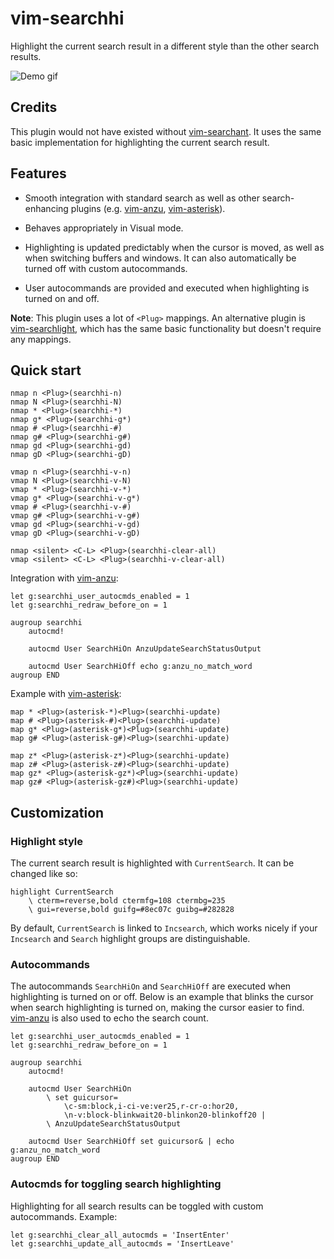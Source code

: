 # vim-searchhi

Highlight the current search result in a different style than the other search
results.

![Demo gif](https://raw.githubusercontent.com/qxxxb/vim-searchhi/assets/demo.gif)

## Credits

This plugin would not have existed without [vim-searchant]. It uses the same
basic implementation for highlighting the current search result.

## Features

- Smooth integration with standard search as well as other search-enhancing
  plugins (e.g. [vim-anzu], [vim-asterisk]).

- Behaves appropriately in Visual mode.

- Highlighting is updated predictably when the cursor is moved, as well as
  when switching buffers and windows. It can also automatically be turned off
  with custom autocommands.

- User autocommands are provided and executed when highlighting is turned on
  and off.

**Note**: This plugin uses a lot of `<Plug>` mappings. An alternative plugin is
[vim-searchlight], which has the same basic functionality but doesn't require
any mappings.

## Quick start
```vim
nmap n <Plug>(searchhi-n)
nmap N <Plug>(searchhi-N)
nmap * <Plug>(searchhi-*)
nmap g* <Plug>(searchhi-g*)
nmap # <Plug>(searchhi-#)
nmap g# <Plug>(searchhi-g#)
nmap gd <Plug>(searchhi-gd)
nmap gD <Plug>(searchhi-gD)

vmap n <Plug>(searchhi-v-n)
vmap N <Plug>(searchhi-v-N)
vmap * <Plug>(searchhi-v-*)
vmap g* <Plug>(searchhi-v-g*)
vmap # <Plug>(searchhi-v-#)
vmap g# <Plug>(searchhi-v-g#)
vmap gd <Plug>(searchhi-v-gd)
vmap gD <Plug>(searchhi-v-gD)

nmap <silent> <C-L> <Plug>(searchhi-clear-all)
vmap <silent> <C-L> <Plug>(searchhi-v-clear-all)
```

Integration with [vim-anzu]:
```vim
let g:searchhi_user_autocmds_enabled = 1
let g:searchhi_redraw_before_on = 1

augroup searchhi
    autocmd!

    autocmd User SearchHiOn AnzuUpdateSearchStatusOutput

    autocmd User SearchHiOff echo g:anzu_no_match_word
augroup END
```

Example with [vim-asterisk]:
```vim
map * <Plug>(asterisk-*)<Plug>(searchhi-update)
map # <Plug>(asterisk-#)<Plug>(searchhi-update)
map g* <Plug>(asterisk-g*)<Plug>(searchhi-update)
map g# <Plug>(asterisk-g#)<Plug>(searchhi-update)

map z* <Plug>(asterisk-z*)<Plug>(searchhi-update)
map z# <Plug>(asterisk-z#)<Plug>(searchhi-update)
map gz* <Plug>(asterisk-gz*)<Plug>(searchhi-update)
map gz# <Plug>(asterisk-gz#)<Plug>(searchhi-update)
```

## Customization

### Highlight style

The current search result is highlighted with `CurrentSearch`. It can be changed like so:
```vim
highlight CurrentSearch
    \ cterm=reverse,bold ctermfg=108 ctermbg=235
    \ gui=reverse,bold guifg=#8ec07c guibg=#282828
```

By default, `CurrentSearch` is linked to `Incsearch`, which works nicely if your
`Incsearch` and `Search` highlight groups are distinguishable.

### Autocommands

The autocommands `SearchHiOn` and `SearchHiOff` are executed when highlighting
is turned on or off. Below is an example that blinks the cursor when search
highlighting is turned on, making the cursor easier to find. [vim-anzu] is also
used to echo the search count.
```vim
let g:searchhi_user_autocmds_enabled = 1
let g:searchhi_redraw_before_on = 1

augroup searchhi
    autocmd!

    autocmd User SearchHiOn
        \ set guicursor=
            \c-sm:block,i-ci-ve:ver25,r-cr-o:hor20,
            \n-v:block-blinkwait20-blinkon20-blinkoff20 |
        \ AnzuUpdateSearchStatusOutput

    autocmd User SearchHiOff set guicursor& | echo g:anzu_no_match_word
augroup END
```

### Autocmds for toggling search highlighting

Highlighting for all search results can be toggled with custom autocommands.
Example:
```vim
let g:searchhi_clear_all_autocmds = 'InsertEnter'
let g:searchhi_update_all_autocmds = 'InsertLeave'
```

[vim-searchant]: https://github.com/timakro/vim-searchant
[vim-anzu]: https://github.com/osyo-manga/vim-anzu
[vim-asterisk]: https://github.com/haya14busa/vim-asterisk
[vim-searchlight]: https://github.com/PeterRincker/vim-searchlight
